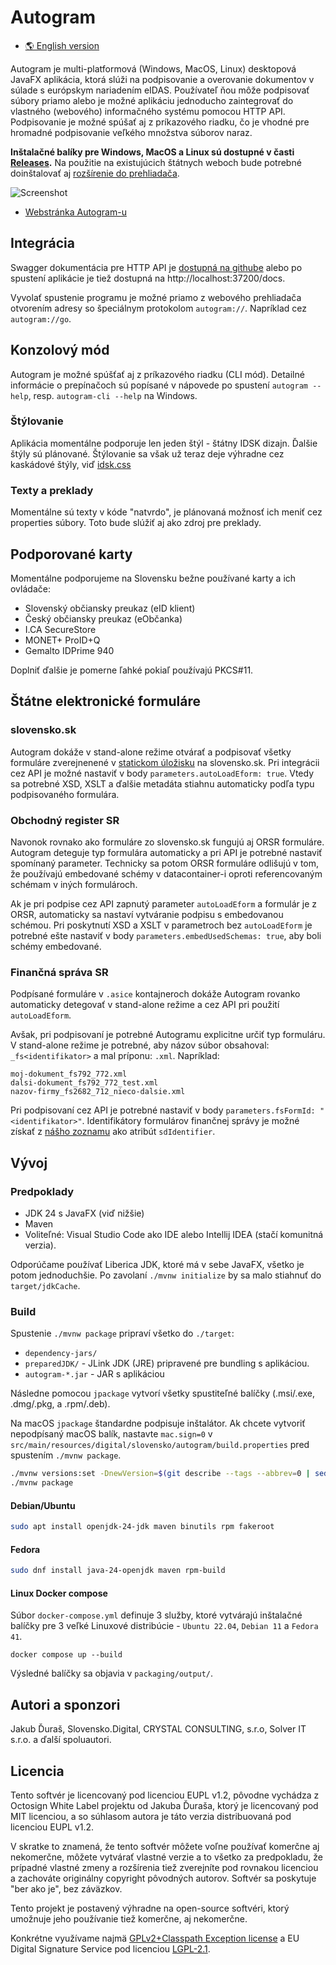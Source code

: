 # Autogram
- [🌎 English version](README.md)

Autogram je multi-platformová (Windows, MacOS, Linux) desktopová JavaFX aplikácia, ktorá slúži na podpisovanie a overovanie dokumentov v súlade s európskym nariadením eIDAS. Používateľ ňou môže podpisovať súbory priamo alebo je možné aplikáciu jednoducho zaintegrovať do vlastného (webového) informačného systému pomocou HTTP API. Podpisovanie je možné spúšať aj z príkazového riadku, čo je vhodné pre hromadné podpisovanie veľkého množstva súborov naraz.

**Inštalačné balíky pre Windows, MacOS a Linux sú dostupné v časti [Releases](https://github.com/slovensko-digital/autogram/releases).** Na použitie na existujúcich štátnych weboch bude potrebné doinštalovať aj [rozšírenie do prehliadača](https://github.com/slovensko-digital/autogram-extension#readme).

![Screenshot](assets/autogram-screenshot.png?raw=true)

- [Webstránka Autogram-u](https://sluzby.slovensko.digital/autogram/)

## Integrácia

Swagger dokumentácia pre HTTP API je [dostupná na githube](https://generator3.swagger.io/index.html?url=https://raw.githubusercontent.com/slovensko-digital/autogram/main/src/main/resources/digital/slovensko/autogram/server/server.yml) alebo po spustení aplikácie je tiež dostupná na http://localhost:37200/docs.

Vyvolať spustenie programu je možné priamo z webového prehliadača otvorením adresy so špeciálnym protokolom `autogram://`. Napríklad cez `autogram://go`.

## Konzolový mód

Autogram je možné spúšťať aj z príkazového riadku (CLI mód). Detailné informácie o prepínačoch sú popísané v nápovede po spustení `autogram --help`, resp. `autogram-cli --help` na Windows.

### Štýlovanie

Aplikácia momentálne podporuje len jeden štýl - štátny IDSK dizajn. Ďalšie štýly sú plánované. Štýlovanie sa však už teraz deje výhradne cez kaskádové štýly, viď [idsk.css](https://github.com/slovensko-digital/autogram/blob/main/src/main/resources/digital/slovensko/autogram/ui/gui/idsk.css)

### Texty a preklady

Momentálne sú texty v kóde "natvrdo", je plánovaná možnosť ich meniť cez properties súbory. Toto bude slúžiť aj ako zdroj pre preklady.

## Podporované karty

Momentálne podporujeme na Slovensku bežne používané karty a ich ovládače:
- Slovenský občiansky preukaz (eID klient)
- Český občiansky preukaz (eObčanka)
- I.CA SecureStore
- MONET+ ProID+Q
- Gemalto IDPrime 940

Doplniť ďalšie je pomerne ľahké pokiaľ používajú PKCS#11.

## Štátne elektronické formuláre

### slovensko.sk

Autogram dokáže v stand-alone režime otvárať a podpisovať všetky formuláre zverejnenené v [statickom úložisku](https://www.slovensko.sk/static/eForm/dataset/) na slovensko.sk. Pri integrácii cez API je možné nastaviť v body `parameters.autoLoadEform: true`. Vtedy sa potrebné XSD, XSLT a ďalšie metadáta stiahnu automaticky podľa typu podpisovaného formulára.

### Obchodný register SR

Navonok rovnako ako formuláre zo slovensko.sk fungujú aj ORSR formuláre. Autogram deteguje typ formulára automaticky a pri API je potrebné nastaviť spomínaný parameter. Technicky sa potom ORSR formuláre odlišujú v tom, že používajú embedované schémy v datacontainer-i oproti referencovaným schémam v iných formulároch.

Ak je pri podpise cez API zapnutý parameter `autoLoadEform` a formulár je z ORSR, automaticky sa nastaví vytváranie podpisu s embedovanou schémou. Pri poskytnutí XSD a XSLT v parametroch bez `autoLoadEform` je potrebné ešte nastaviť v body `parameters.embedUsedSchemas: true`, aby boli schémy embedované.

### Finančná správa SR

Podpísané formuláre v `.asice` kontajneroch dokáže Autogram rovanko automaticky detegovať v stand-alone režime a cez API pri použití `autoLoadEform`.

Avšak, pri podpisovaní je potrebné Autogramu explicitne určiť typ formuláru. V stand-alone režime je potrebné, aby názov súbor obsahoval: `_fs<identifikator>` a mal príponu: `.xml`. Napríklad:
```
moj-dokument_fs792_772.xml
dalsi-dokument_fs792_772_test.xml
nazov-firmy_fs2682_712_nieco-dalsie.xml
```

Pri podpisovaní cez API je potrebné nastaviť v body `parameters.fsFormId: "<identifikator>"`.  Identifikátory formulárov finančnej správy je možné získať z [nášho zoznamu](https://forms-slovensko-digital.s3.eu-central-1.amazonaws.com/fs/forms.xml) ako atribút `sdIdentifier`.

## Vývoj

### Predpoklady

- JDK 24 s JavaFX (viď nižšie)
- Maven
- Voliteľné: Visual Studio Code ako IDE alebo Intellij IDEA (stačí komunitná verzia).

Odporúčame používať Liberica JDK, ktoré má v sebe JavaFX, všetko je potom jednoduchšie. Po zavolaní `./mvnw initialize` by sa malo stiahnuť do `target/jdkCache`.

### Build

Spustenie `./mvnw package` pripraví všetko do `./target`:

- `dependency-jars/`
- `preparedJDK/` - JLink JDK (JRE) pripravené pre bundling s aplikáciou.
- `autogram-*.jar` - JAR s aplikáciou

Následne pomocou `jpackage` vytvorí všetky spustiteľné balíčky (.msi/.exe, .dmg/.pkg, a .rpm/.deb).

Na macOS `jpackage` štandardne podpisuje inštalátor. Ak chcete vytvoriť nepodpísaný macOS balík, nastavte
`mac.sign=0` v `src/main/resources/digital/slovensko/autogram/build.properties` pred spustením
`./mvnw package`.

```sh
./mvnw versions:set -DnewVersion=$(git describe --tags --abbrev=0 | sed -r 's/^v//g')
./mvnw package
```

#### Debian/Ubuntu

```sh
sudo apt install openjdk-24-jdk maven binutils rpm fakeroot
```

#### Fedora

```sh
sudo dnf install java-24-openjdk maven rpm-build
```

#### Linux Docker compose

Súbor `docker-compose.yml` definuje 3 služby, ktoré vytvárajú inštalačné balíčky pre 3 veľké Linuxové distribúcie - `Ubuntu 22.04`, `Debian 11` a `Fedora 41`.

```
docker compose up --build
```

Výsledné balíčky sa objavia v `packaging/output/`.


## Autori a sponzori

Jakub Ďuraš, Slovensko.Digital, CRYSTAL CONSULTING, s.r.o, Solver IT s.r.o. a ďalší spoluautori.

## Licencia

Tento softvér je licencovaný pod licenciou EUPL v1.2, pôvodne vychádza z Octosign White Label projektu od Jakuba Ďuraša, ktorý je licencovaný pod MIT licenciou, a so súhlasom autora je táto verzia distribuovaná pod licenciou EUPL v1.2.

V skratke to znamená, že tento softvér môžete voľne používať komerčne aj nekomerčne, môžete vytvárať vlastné verzie a to všetko za predpokladu, že prípadné vlastné zmeny a rozšírenia tiež zverejníte pod rovnakou licenciou a zachováte originálny copyright pôvodných autorov. Softvér sa poskytuje "ber ako je", bez záväzkov.

Tento projekt je postavený výhradne na open-source softvéri, ktorý umožnuje jeho používanie tiež komerčne, aj nekomerčne.

Konkrétne využívame najmä [GPLv2+Classpath Exception license](https://openjdk.java.net/legal/gplv2+ce.html) a EU Digital Signature Service pod licenciou [LGPL-2.1](https://github.com/esig/dss/blob/master/LICENSE).
